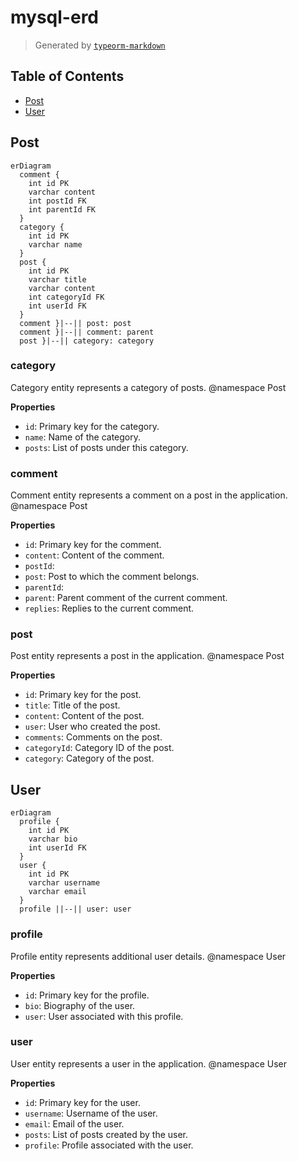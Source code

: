 # mysql-erd

> Generated by [`typeorm-markdown`](https://github.com/hermin9804/typeorm-markdown)



## Table of Contents



- [Post](#post)
- [User](#user)


## Post

```mermaid
erDiagram
  comment {
    int id PK
    varchar content
    int postId FK
    int parentId FK
  }
  category {
    int id PK
    varchar name
  }
  post {
    int id PK
    varchar title
    varchar content
    int categoryId FK
    int userId FK
  }
  comment }|--|| post: post
  comment }|--|| comment: parent
  post }|--|| category: category
```

### category

Category entity represents a category of posts.
@namespace Post

**Properties**

  - `id`: Primary key for the category.
  - `name`: Name of the category.
  - `posts`: List of posts under this category.


### comment

Comment entity represents a comment on a post in the application.
@namespace Post

**Properties**

  - `id`: Primary key for the comment.
  - `content`: Content of the comment.
  - `postId`: 
  - `post`: Post to which the comment belongs.
  - `parentId`: 
  - `parent`: Parent comment of the current comment.
  - `replies`: Replies to the current comment.


### post

Post entity represents a post in the application.
@namespace Post

**Properties**

  - `id`: Primary key for the post.
  - `title`: Title of the post.
  - `content`: Content of the post.
  - `user`: User who created the post.
  - `comments`: Comments on the post.
  - `categoryId`: Category ID of the post.
  - `category`: Category of the post.


## User

```mermaid
erDiagram
  profile {
    int id PK
    varchar bio
    int userId FK
  }
  user {
    int id PK
    varchar username
    varchar email
  }
  profile ||--|| user: user
```

### profile

Profile entity represents additional user details.
@namespace User

**Properties**

  - `id`: Primary key for the profile.
  - `bio`: Biography of the user.
  - `user`: User associated with this profile.


### user

User entity represents a user in the application.
@namespace User

**Properties**

  - `id`: Primary key for the user.
  - `username`: Username of the user.
  - `email`: Email of the user.
  - `posts`: List of posts created by the user.
  - `profile`: Profile associated with the user.

